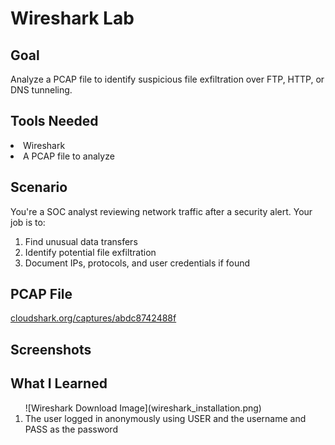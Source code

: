 <h1>Wireshark Lab</h1>

<h2>Goal</h2>
<p>Analyze a PCAP file to identify suspicious file exfiltration over FTP, HTTP, or DNS tunneling.

<h2>Tools Needed</h2>
<li>Wireshark</li>
<li>A PCAP file to analyze</li>

<h2>Scenario</h2>
<p>You're a SOC analyst reviewing network traffic after a security alert. Your job is to:</p>
<ol>
<li>Find unusual data transfers</li>
<li>Identify potential file exfiltration</li>
<li>Document IPs, protocols, and user credentials if found</li>
</ol>

<h2>PCAP File</h2>
<a href="https://www.cloudshark.org/captures/abdc8742488f" target="_blank">cloudshark.org/captures/abdc8742488f</a>


<h2>Screenshots</h2>

<h2>What I Learned</h2>
<ol>
![Wireshark Download Image](wireshark_installation.png)
<li>The user logged in anonymously using USER and the username and PASS as the password</li>

</ol>
